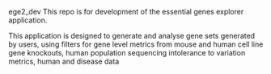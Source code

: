 ege2_dev
This repo is for development of the essential genes explorer application.

This application is designed to generate and analyse gene sets generated by users, using filters for gene level metrics from mouse and human cell line gene knockouts, human population sequencing intolerance to variation metrics, human and disease data
